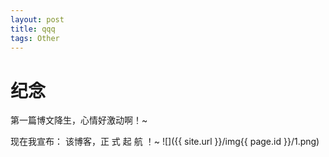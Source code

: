 ```yaml
---
layout: post
title: qqq
tags: Other
---
```

# 纪念
第一篇博文降生，心情好激动啊！~

现在我宣布：
该博客，正 式 起 航 ！~
![]({{ site.url }}/img{{ page.id }}/1.png)